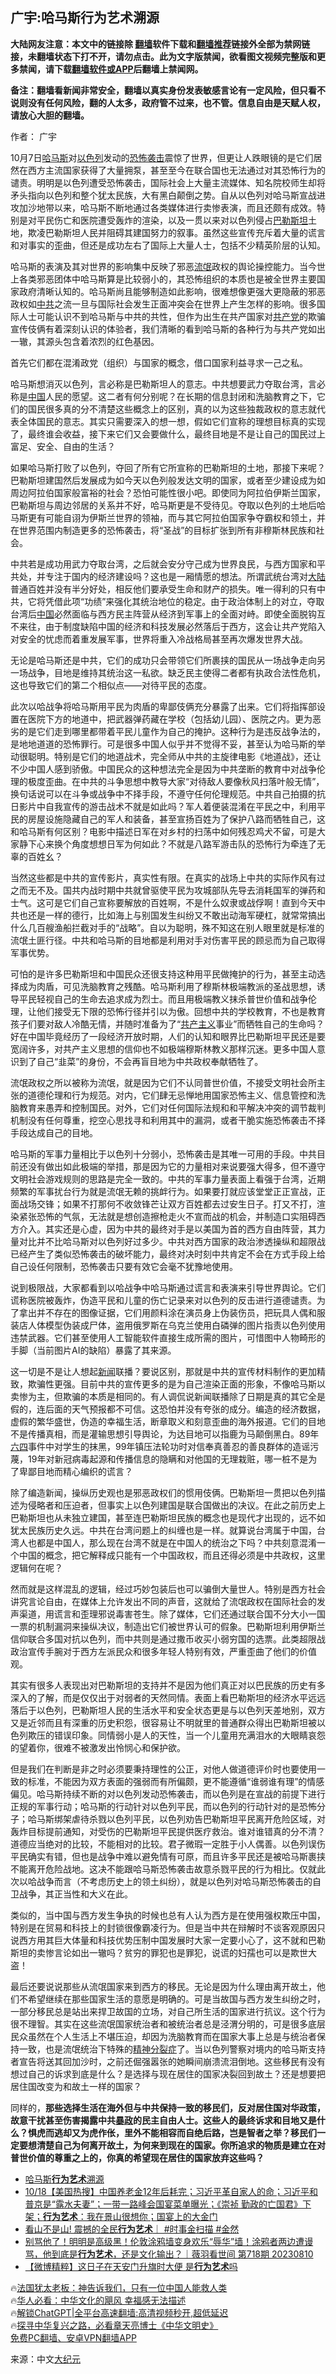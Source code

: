  <!-- 面包屑导航 --> <h2>广宇:哈马斯行为艺术溯源</h2> <p class="notice"><b>大陆网友注意：本文中的链接除 <a href="https://github.com/bannedbook/fanqiang" >翻墙</a>软件下载和<a href="https://github.com/killgcd/justmysocks/blob/master/README.md">翻墙推荐</a>链接外全部为禁网链接，未翻墙状态下打不开，请勿点击。此为文字版禁闻，欲看图文视频完整版和更多禁闻，请下载<a href="https://github.com/bannedbook/fanqiang">翻墙软件或APP</a>后翻墙上禁闻网。</p><p>备注：翻墙看新闻非常安全，翻墙以真实身份发表敏感言论有一定风险，但只看不说则没有任何风险，翻的人太多，政府管不过来，也不管。信息自由是天赋人权，请放心大胆的翻墙。</b></p>  <div class="entry"> <p>作者： 广宇</p> <p>10月7日<a href="https://www.bannedbook.org/bnews/tag/%e5%93%88%e9%a9%ac%e6%96%af/" class="st_tag internal_tag" rel="tag" title="标签 哈马斯 下的日志">哈马斯</a>对<a href="https://www.bannedbook.org/bnews/tag/%e4%bb%a5%e8%89%b2%e5%88%97/" class="st_tag internal_tag" rel="tag" title="标签 以色列 下的日志">以色列</a>发动的<a href="https://www.bannedbook.org/bnews/tag/%e6%81%90%e6%80%96%e8%a2%ad%e5%87%bb/" class="st_tag internal_tag" rel="tag" title="标签 恐怖袭击 下的日志">恐怖袭击</a>震惊了世界，但更让人跌眼镜的是它们居然在西方主流国家获得了大量拥泵，甚至至今在联合国也无法通过对其恐怖行为的谴责。明明是以色列遭受恐怖袭击，国际社会上大量主流媒体、知名院校师生却将矛头指向以色列和整个犹太民族，大有黑白颠倒之势。自从以色列对哈马斯宣战进攻加沙地带以来，哈马斯不断地通过各类媒体进行卖惨表演，而且还颇有成效。特别是对平民伤亡和医院遭受轰炸的渲染，以及一贯以来对以色列侵占<a href="https://www.bannedbook.org/bnews/tag/%e5%b7%b4%e5%8b%92%e6%96%af%e5%9d%a6/" class="st_tag internal_tag" rel="tag" title="标签 巴勒斯坦 下的日志">巴勒斯坦</a>土地，欺凌巴勒斯坦人民并阻碍其建国努力的叙事。虽然这些宣传充斥着大量的谎言和对事实的歪曲，但还是成功左右了国际上大量人士，包括不少精英阶层的认知。</p> <p>哈马斯的表演及其对世界的影响集中反映了邪恶<span class='wp_keywordlink'><a href="https://www.bannedbook.org/forum11/topic282.html" title="禁片：评中国共产党的流氓本性" target="_blank">流氓</a></span>政权的舆论操控能力。当今世上各类邪恶团体中哈马斯算是比较弱小的，其恐怖组织的本质也是被全世界主要国家政府清晰认知的。哈马斯尚且能够制造如此影响，很难想像更强大更隐蔽的邪恶政权如<a href="https://www.bannedbook.org/bnews/tag/%e4%b8%ad%e5%85%b1/" class="st_tag internal_tag" rel="tag" title="标签 中共 下的日志">中共</a>之流一旦与国际社会发生正面冲突会在世界上产生怎样的影响。很多国际人士可能认识不到哈马斯与中共的共性，但作为出生在共产国家对<a href="https://www.bannedbook.org/bnews/tag/%e5%85%b1%e4%ba%a7%e5%85%9a/" class="st_tag internal_tag" rel="tag" title="标签 共产党 下的日志">共产党</a>的欺骗宣传伎俩有着深刻认识的体验者，我们清晰的看到哈马斯的各种行为与共产党如出一辙，其源头包含着浓烈的红色基因。</p> <p>首先它们都在混淆政党（组织）与国家的概念，借口国家利益寻求一己之私。</p> <p>哈马斯想消灭以色列，言必称是巴勒斯坦人的意志。中共想要武力夺取台湾，言必称是<span class='wp_keywordlink_affiliate'><a href="https://www.bannedbook.org/" title="中国" target="_blank">中国</a></span>人民的愿望。这二者有何分别呢？在长期的信息封闭和洗脑教育之下，它们的国民很多真的分不清楚这些概念上的区别，真的以为这些独裁政权的意志就代表全体国民的意志。其实只需要深入的想一想，假如它们宣称的理想目标真的实现了，最终谁会收益，接下来它们又会要做什么，最终目地是不是让自己的国民过上富足、安全、自由的生活？</p> <p>如果哈马斯打败了以色列，夺回了所有它所宣称的巴勒斯坦的土地，那接下来呢？巴勒斯坦建国然后发展成为如今天以色列般发达文明的国家，或者至少建设成为如周边阿拉伯国家般富裕的社会？恐怕可能性很小吧。即使同为阿拉伯伊斯兰国家，巴勒斯坦与周边邻居的关系并不好，哈马斯更是不受待见。夺取以色列的土地后哈马斯更有可能自诩为伊斯兰世界的领袖，而与其它阿拉伯国家争夺霸权和领土，并在世界范围内制造更多的恐怖袭击，将“圣战”的目标扩张到所有非穆斯林民族和社会。</p> <p>中共若是成功用武力夺取台湾，之后就会安分守己成为世界良民，与西方国家和平共处，并专注于国内的经济建设吗？这也是一厢情愿的想法。所谓武统台湾对<span class='wp_keywordlink_affiliate'><a href="https://www.bannedbook.org/" title="大陆" target="_blank">大陆</a></span>普通百姓并没有半分好处，相反他们要承受生命和财产的损失。唯一得利的只有中共，它将凭借此项“功绩”来强化其统治地位的稳定。由于政治体制上的对立，夺取台湾后<a href="https://www.bannedbook.org/bnews/tag/%E4%B8%AD%E5%9B%BD/" class="st_tag internal_tag" rel="tag" title="标签 中国 下的日志">中国</a>必然面临与西方民主阵营从经济到军事上的全面对峙。即使全面脱钩互不来往，由于制度缺陷中国的经济和科技发展必然落后于西方，这会让共产党陷入对安全的忧虑而着重发展军事，世界将重入冷战格局甚至再次爆发世界大战。</p> <p>无论是哈马斯还是中共，它们的成功只会带领它们所裹挟的国民从一场战争走向另一场战争，目地是维持其统治这一私欲。缺乏民主使得二者都有执政合法性危机，这也导致它们的第二个相似点——对待平民的态度。</p> <p>此次以哈战争将哈马斯用平民为肉盾的卑鄙伎俩充分暴露了出来。它们将指挥部设置在医院下方的地道中，把武器弹药藏在学校（包括幼儿园）、医院之内。更为恶劣的是它们走到哪里都带着平民儿童作为自己的掩护。这种行为是违反战争法的，是地地道道的恐怖罪行。可是很多中国人似乎并不觉得不妥，甚至认为哈马斯的举动很聪明。特别是它们的地道战术，完全师从中共的主旋律电影《地道战》，还让不少中国人感到骄傲。中国民众的这种想法完全是因为中共垄断的教育中对战争伦理的极度歪曲。在中共的斗争思想中教导大家“对待敌人要像秋风扫落叶般无情”，换句话说可以在斗争或战争中不择手段，不遵守任何伦理规范。中共自己拍摄的抗日影片中自我宣传的游击战术不就是如此吗？军人着便装混淆在平民之中，利用平民的房屋设施隐藏自己的军人和装备，甚至宣扬百姓为了保护八路而牺牲自己，这和哈马斯有何区别？电影中描述日军在对乡村的扫荡中如何残忍鸡犬不留，可是大家静下心来换个角度想想日军为何如此？不就是八路军游击队的恐怖行为牵连了无辜的百姓幺？</p> <p>当然这些都是中共的宣传影片，真实性有限。在真实的战场上中共的实际作风有过之而无不及。国共内战时期中共就曾驱使平民为攻城部队先导去消耗国军的弹药和士气。这可是它们自己宣称要解放的百姓啊，不是什么奴隶或战俘啊！直到今天中共也还是一样的德行，比如海上与别国发生纠纷又不敢出动海军硬杠，就常常搞出什么几百艘渔船拦截对手的“战略”。自以为聪明，殊不知这在别人眼里就是标准的流氓土匪行径。中共和哈马斯的目地都是利用对手对伤害平民的顾忌而为自己取得军事优势。</p> <p>可怕的是许多巴勒斯坦和中国民众还很支持这种用平民做掩护的行为，甚至主动选择成为肉盾，可见洗脑教育之残酷。哈马斯利用了穆斯林极端教派的圣战思想，诱导平民轻视自己的生命去追求成为烈士。而且用极端教义抹杀普世价值和战争伦理，让他们接受无下限的恐怖行径并引以为傲。回想中共的学校教育，不也是教育孩子们要对敌人冷酷无情，并随时准备为了“<span class='wp_keywordlink'><a href="https://www.bannedbook.org/forum2/topic6177.html" title="《共产主义的终极目的》" target="_blank">共产主义</a></span>事业”而牺牲自己的生命吗？好在中国毕竟经历了一段经济开放时期，人们的认知和眼界比巴勒斯坦平民还是要宽阔许多，对共产主义思想的信仰也不如极端穆斯林教义那样沉迷。更多中国人意识到了自己“韭菜”的身份，不会再盲目地为中共政权奉献牺牲了。</p> <p>流氓政权之所以被称为流氓，就是因为它们不认同普世价值，不接受文明社会所主张的道德伦理和行为规范。对内，它们肆无忌惮地用国家恐怖主义、信息管控和洗脑教育来愚弄和控制国民。对外，它们对任何国际法规和和平解决冲突的调节裁判机制没有任何尊重，挖空心思找寻和利用其中的漏洞，或者干脆实施恐怖袭击不择手段达成自己的目地。</p>  <p>哈马斯的军事力量相比于以色列十分弱小，恐怖袭击是其唯一可用的手段。中共目前还没有做出如此极端的举措，那是因为它的力量相对来说要强大得多，但不遵守文明社会游戏规则的思路是完全一致的。中共的军事力量表面上看强于台湾，近期频繁的军事扰台行为就是流氓无赖的挑衅行为。如果要打就应该堂堂正正宣战，正面战场交锋；如果不打那何不收敛锋芒让双方百姓都去过安生日子。打又不打，渲染紧张恐怖的气氛，无法就是想创造擦枪走火不宣而战的机会，并制造口实阻碍西方介入。其实还是心虚，因为中共的最终对手是以美国为首的西方自由阵营，其力量对比并不比哈马斯对以色列好过多少。中共对西方国家的政治渗透操纵和超限战已经产生了类似恐怖袭击的破坏能力，最终对决时刻中共肯定不会在方式手段上给自己设任何限制，恐怖袭击只要有效它会毫不犹豫地使用。</p> <p>说到极限战，大家都看到以哈战争中哈马斯通过谎言和表演来引导世界舆论。它们谎称医院被轰炸，伪造平民和儿童的伤亡记录来对以色列的反击进行道德谴责。为了拿出并不存在的图像证据，它们用颜料涂在演员身上伪装伤员，把玩具人偶和服装店人体模型伪装成尸体，盗用俄罗斯在乌克兰使用白磷弹的图片指责以色列使用违禁武器。它们甚至使用人工智能软件直接生成所需的图片，可惜图中人物畸形的手脚（当前图片AI的缺陷）暴露了其来源。</p> <p>这一切是不是让人想起<span class='wp_keywordlink_affiliate'><a href="https://www.bannedbook.org/" title="新闻">新闻</a></span>联播？要说区别，那就是中共的宣传材料制作的更加精致，欺骗性更强。目前中共的宣传更多的是为自己渲染正面的形象，不像哈马斯以卖惨为主，但欺骗的本质是相同的。有人调侃说新闻联播除了日期是真的其它全是假的，连后面的天气预报都不可信。这恐怕并没有夸张的成分。编造的经济数据，虚假的繁华盛世，伪造的幸福生活，断章取义和刻意歪曲的海外报道。它们的目地不是传播真相，而是灌输思想引导舆论，为达目地可以指鹿为马颠倒黑白。89年<span class='wp_keywordlink'><a href="https://www.bannedbook.org/forum2/topic2509.html" title="《中国六四真相》" target="_blank">六四</a></span>事件中对学生的抹黑，99年镇压法轮功时对信奉真善忍的善良群体的造谣污蔑，19年对新冠病毒起源和传播信息的隐瞒和对他国的无理栽赃，哪一桩不是为了卑鄙目地而精心编织的谎言？</p> <p>除了编造新闻，操纵历史观也是邪恶政权们的惯用伎俩。巴勒斯坦一贯把以色列描述为侵略者和压迫者，但事实上以色列建国是联合国做出的决议。在此之前历史上巴勒斯坦也从未独立建国，甚至连巴勒斯坦民族的概念也是现代才出现的，远不如犹太民族历史久远。中共在台湾问题上的纠缠也是一样。就算说台湾属于中国，台湾人也都是中国人，那么现在台湾不就是在中国人的统治之下吗？中共刻意混淆一个中国的概念，把它解释成只能有一个中国政权，而且还得必须是中共政权，这里逻辑何在呢？</p> <p>然而就是这样混乱的逻辑，经过巧妙包装后也可以骗倒大量世人。特别是西方社会讲究言论自由，在媒体上允许发出不同的声音，这就给了流氓政权在国际社会的发声渠道，用谎言和歪理邪说毒害苍生。除了媒体，它们还通过联合国不分大小一国一票的机制漏洞来操纵决议，制造出它们被世界认可的假象。巴勒斯坦利用伊斯兰信仰联合多国对抗以色列，而中共则是通过撒币收买小弱穷国的选票。此类超限战政治宣传手腕对于西方左派民众和很多年轻人特别有效，严重歪曲了他们的价值观。</p> <p>其实有很多人表现出对巴勒斯坦的支持并不是因为他们真正对以巴民族的历史有多深入的了解，而是仅仅出于对弱者的天然同情。表面上看巴勒斯坦的经济水平远远落后于以色列，巴勒斯坦人民的生活水平和安全状态更是与以色列天差地别，双方又是近邻而且有深重的历史积怨，很容易让不明就里的普通群众得出巴勒斯坦被以色列欺压的错误印象。同情弱小是人的天性，当一个儿童用充满泪水的大眼睛哀怨的望着你，很难不被激发出怜悯心和保护欲。</p>  <p>但是我们在判断是非之时必须要秉持理性的公正，对他人做道德评价时也要使用一致的标准，不能因为双方表面的强弱而有所偏颇，更不能遵循“谁弱谁有理”的情感偏见。哈马斯持续不断的对以色列发动恐怖袭击，而以色列是在宣战的前提下进行正规的军事行动；哈马斯的行动针对以色列平民，而以色列的行动针对的是恐怖分子；哈马斯绑架虐待杀戮以色列平民，以色列劝告巴勒斯坦平民离开危险区域，对轰炸目标提前通知，对受伤的巴勒斯坦平民提供医疗救治。谁对谁错真的分不清？道德应当绝对的比较，不能相对的比较。君子微瑕一定胜于小人偶善。以色列误伤平民确实有错，但也是战争中难以避免情有可原，而且许多平民还是被哈马斯裹挟不能离开危险战地。这决不能跟哈马斯恐怖袭击故意杀戮平民的行为相比。仅就此次以哈战争而言（不考虑历史上的领土纠纷），就是以色列对哈马斯恐怖袭击的自卫战争，其正当性和大义在此。</p> <p>类似的，当中国与西方发生争执的时候也总有人认为西方是在使用强权欺压中国，特别是在贸易和科技上的封锁很像霸凌行为。但是当中共在辩解时不谈客观原因只说西方用其巨大体量和科技优势压制中国发展时大家一定要小心了，这不就和巴勒斯坦的卖惨言论如出一辙吗？贫穷的罪犯也是罪犯，说谎的妇孺也可以是欺世大盗！</p> <p>最后还要说说那些从流氓国家来到西方的移民。无论是因为什么理由离开故土，他们不希望继续在那些国家生活的意愿是明确的。可是当故国与西方发生纠纷之时，一部分移民总是站出来捍卫故国的立场，对自己所生活的国家进行抗议。这个行为很不理智。其实在这些流氓国家统治者和被统治者总是泾渭分明的，可是很多底层民众虽然在个人生活上不堪压迫，却因为洗脑教育而在国家大事上总是与统治者保持一致，也是流氓统治下特殊的<a href="https://www.bannedbook.org/bnews/tag/%e7%b2%be%e7%a5%9e%e5%88%86%e8%a3%82%e7%97%87/" class="st_tag internal_tag" rel="tag" title="标签 精神分裂症 下的日志">精神分裂症</a>了。当以色列警察对境内的哈马斯支持者宣告将送其回加沙时，之前还倔强嚣张的她瞬间崩溃流泪倒地。这些移民有没有想过自己的诉求到底是什么？是选择与现在居住的国家决裂回到故土？还是想要把居住国改变为和故土一样的国家？</p> <p>同样的，<strong>那些选择生活在海外但与中共保持一致的移民们，反对居住国对华政策，故意干扰甚至伤害揭露中共<span class='wp_keywordlink'><a href="https://www.bannedbook.org/forum11/topic276.html" title="禁片：评中国共产党的暴政" target="_blank">暴政</a></span>的民主自由人士。这些人的最终诉求和目地又是什么？惧虎而逃却又为虎作伥，里外不能相容而自绝后路，岂是智者之举？移民们一定要想清楚自己为何离开故土，为何来到现在的国家。你所追求的物质是建立在对普世价值的尊重之上的，你真的希望现在居住的国家放弃这些吗？</strong></p> <!--<div id="taboola-mid-1"></div>--><ul class='op-related-articles' title='相关阅读'> <li><a href='https://www.bannedbook.org/bnews/ssgc/20231124/1965319.html' target='_blank'>哈马斯<b>行为艺术</b>溯源</a></li> <li><a href='https://www.bannedbook.org/bnews/bannedvideo/20231019/1949257.html' target='_blank'>10/18【美国热搜】中国养老金12年后耗完；习近平革自家人的命；习近平和普京是“露水夫妻”；一带一路峰会国宴菜单曝光；《崇祯 勤政的亡国君》下架；<b>行为艺术</b>：我在景山很想你；国宴上的大金门</a></li> <li><a href='https://www.bannedbook.org/bnews/sohnews/20231007/1943592.html' target='_blank'>看山不是山! 震撼的全民<b>行为艺术</b>｜ #时事金扫描 #金然</a></li> <li><a href='https://www.bannedbook.org/bnews/sohnews/20230811/1918818.html' target='_blank'>别骂他了！明明是高级黑！伦敦涂鸦墙变身欢乐“辱华”墙！涂鸦者两边遭谩骂，他到底是<b>行为艺术</b>，还是文化输出？｜薇羽看世间 第718期 20230810</a></li> <li><a href='https://www.bannedbook.org/bnews/topimagenews/20230702/1903264.html' target='_blank'>【微博精粹】这日子在天安门升旗时大便 是<b>行为艺术</b>吗</a></li> </ul> <p class="texttj"> 🔥<a href="https://www.bannedbook.org/bnews/ssgc/20230219/1850782.html" target="_blank">法国犹太老板：神告诉我们，只有一位中国人能救人类</a><br/> 🔥<a href="https://www.bannedbook.org/bnews/comments/20220220/1694796.html" target="_blank">华人必看：中华文化的飓风 幸福感无法描述</a><br/> 🔥<a href="https://github.com/bannedbook/fanqiang/wiki/V2ray%E6%9C%BA%E5%9C%BA" target="_blank">解锁ChatGPT|全平台高速翻墙:高清视频秒开,超低延迟</a><br/> 🔥<a href="https://www.bannedbook.org/bnews/comments/20220808/1768773.html" target="_blank">探寻中华复兴之路，必看章天亮博士《中华文明史》</a><br/> <a href="https://github.com/bannedbook/fanqiang/wiki/%E7%A6%81%E9%97%BB%E7%BD%91%E5%AE%89%E5%8D%93%E7%BF%BB%E5%A2%99%E6%96%B0%E9%97%BBAPP" target="_blank">免费PC翻墙、安卓VPN翻墙APP</a><br/> </p><p class="src-info">来源：中文<span class='wp_keywordlink_affiliate'><a href="http://www.epochtimes.com/" title="大纪元" target="_blank">大纪元</a></span> </p> <a name='sharetosocial'></a> <div style="margin-bottom:5px;padding-bottom:5px;clear:both"> <div id="archive-pix-1" class="banner-ads"> <!-- AuctionX Display platform tag START --> <div id="27602x728x90x621x_ADSLOT1" clicktrack="%%CLICK_URL_ESC%%"></div>  <!-- AuctionX Display platform tag END --> </div> <div id="archive-pix-2" class="banner-ads"> <!-- AuctionX Display platform tag START --> <div id="27556x300x250x621x_ADSLOT1" clicktrack="%%CLICK_URL_ESC%%" style="margin:0 auto;text-align:center"></div>  <!-- AuctionX Display platform tag END --> </div> </div>  <div id="archive-pix-1" class="banner-ads"> <!-- AuctionX Display platform tag START --> <div id="27603x728x90x621x_ADSLOT1" clicktrack="%%CLICK_URL_ESC%%"></div>  <!-- AuctionX Display platform tag END --> </div> </div><!--END ENTRY--> 